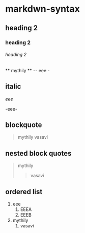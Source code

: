 # markdwn-syntax
## heading 2
### heading 2
###### heading 2
** mythily **
-- eee -
## italic
*eee*

-eee-
## blockquote
>mythily
>vasavi
## nested block quotes
>mythily
>>vasavi
## ordered list
1. eee
    1. EEEA
    2. EEEB
 2. mythily
    1. vasavi
    
